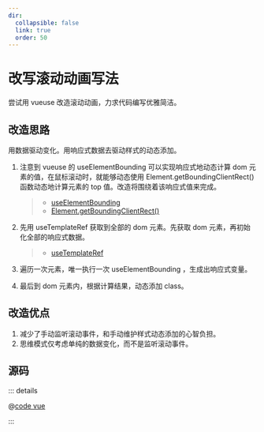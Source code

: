 ```yaml
---
dir:
  collapsible: false
  link: true
  order: 50
---
```


<script setup>
import C from "@docs/demo/005-vueuse-scroll-animation/vueuse-scroll-animation.vue";
</script>

# 改写滚动动画写法

尝试用 vueuse 改造滚动动画，力求代码编写优雅简洁。

<ClientOnly>
	<C />
</ClientOnly>

## 改造思路

用数据驱动变化。用响应式数据去驱动样式的动态添加。

1. 注意到 vueuse 的 useElementBounding 可以实现响应式地动态计算 dom 元素的值，在鼠标滚动时，就能够动态使用 Element.getBoundingClientRect() 函数动态地计算元素的 top 值。改造将围绕着该响应式值来完成。

   > - [useElementBounding](https://vueuse.org/core/useElementBounding/)
   > - [Element.getBoundingClientRect()](https://developer.mozilla.org/zh-CN/docs/Web/API/Element/getBoundingClientRect)

2. 先用 useTemplateRef 获取到全部的 dom 元素。先获取 dom 元素，再初始化全部的响应式数据。

   > - [useTemplateRef](https://cn.vuejs.org/api/composition-api-helpers.html#usetemplateref)

3. 遍历一次元素，唯一执行一次 useElementBounding ，生成出响应式变量。
4. 最后到 dom 元素内，根据计算结果，动态添加 class。

## 改造优点

1. 减少了手动监听滚动事件，和手动维护样式动态添加的心智负担。
2. 思维模式仅考虑单纯的数据变化，而不是监听滚动事件。

## 源码

::: details

@[code vue](./vueuse-scroll-animation.vue)

:::
